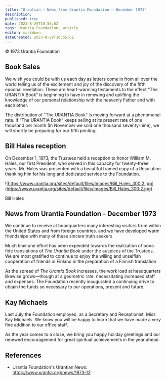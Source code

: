 ```yaml
---
title: "Urantian — News from Urantia Foundation — December 1973"
description: 
published: true
date: 2023-8-29T10:55:6Z
tags: Urantia Foundation, article
editor: markdown
dateCreated: 2023-8-29T10:55:6Z
---
```


<p class="v-card v-sheet theme--light gray lighten-3 px-2">© 1973 Urantia Foundation</p>


## Book Sales

We wish you could be with us each day as letters come in from all over the world telling us of the excitement and joy of the discovery of the fifth epochal revelation. These are heart-warming testaments to the effect “The URANTIA Book” is beginning to have in renewing and uplifting the knowledge of our personal relationship with the heavenly Father and with each other.

The distribution of “The URANTIA Book” is moving forward at a phenomenal rate. If “The URANTIA Book” keeps selling at its present rate of one thousand per month (In November we sold one thousand seventy-nine), we wlll shortly be preparing for our fifth printing.

## Bill Hales reception

On December 1, 1973, the Trustees held a reception to honor William M. Hales, our first President, who served in this capacity for twenty-three years. Mr. Hales was presented with a beautiful framed copy of a Resolution thanking him for his long and dedicated service to the Foundation.

![https://www.urantia.org/sites/default/files/images/Bill_Hales_300.2.jpg](https://www.urantia.org/sites/default/files/images/Bill_Hales_300.2.jpg)

Bill Hales

## News from Urantia Foundation - December 1973

We continue to receive at headquarters many interesting visitors from within the United States and from foreign countries. and we have developed warm friendships with many of these sincere truth seekers.

Much time and effort has been expended towards the realization of bona fide translations of _The Urantia Book_ under the auspices of the Trustees. We are most gratified to continue to enjoy the willing and unselfish cooperation of friends in Finland in the preparation of a Finnish translation.

As the spread of _The Urantia Book_ increases, the work load at headquarters likewise grows—though at a geometric rate. necessitating increased staff and expenses. The Foundation recently inaugurated a continuing drive to obtain the funds so necessary to our operations, present and future.

## Kay Michaels

Last July the Foundation employed, as a Secretary and Receptionist, Miss Kay Michaels. We know you will be happy to learn that we have made a very fine addition to our office staff.

As the year comes to a close, we bring you happy holiday greetings and our renewed encouragement for great spiritual achievements in the year ahead.

## References

- Urantia Foundation's Urantian News: https://www.urantia.org/news/1973-12